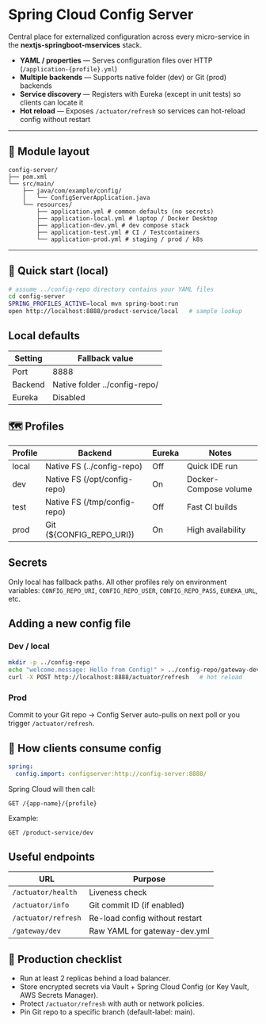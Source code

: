 # Spring Cloud Config Server

Central place for externalized configuration across every micro-service in the
**nextjs-springboot-mservices** stack.

* **YAML / properties** — Serves configuration files over HTTP (`/application-{profile}.yml`)
* **Multiple backends** — Supports native folder (dev) or Git (prod) backends
* **Service discovery** — Registers with Eureka (except in unit tests) so clients can locate it
* **Hot reload** — Exposes `/actuator/refresh` so services can hot-reload config without restart

---

## 📂 Module layout

```
config-server/
├── pom.xml
└── src/main/
    ├── java/com/example/config/
    │   └── ConfigServerApplication.java
    └── resources/
        ├── application.yml # common defaults (no secrets)
        ├── application-local.yml # laptop / Docker Desktop
        ├── application-dev.yml # dev compose stack
        ├── application-test.yml # CI / Testcontainers
        └── application-prod.yml # staging / prod / k8s
```

---

## 🚀 Quick start (local)

```bash
# assume ../config-repo directory contains your YAML files
cd config-server
SPRING_PROFILES_ACTIVE=local mvn spring-boot:run
open http://localhost:8888/product-service/local   # sample lookup
```

## Local defaults

| Setting | Fallback value |
|---------|----------------|
| Port    | 8888           |
| Backend | Native folder ../config-repo/ |
| Eureka  | Disabled       |

## 🗺️ Profiles

| Profile | Backend | Eureka | Notes |
|---------|---------|--------|-------|
| local   | Native FS (../config-repo) | Off | Quick IDE run |
| dev     | Native FS (/opt/config-repo) | On | Docker-Compose volume |
| test    | Native FS (/tmp/config-repo) | Off | Fast CI builds |
| prod    | Git (${CONFIG_REPO_URI}) | On | High availability |

## Secrets

Only local has fallback paths. All other profiles rely on environment
variables: `CONFIG_REPO_URI`, `CONFIG_REPO_USER`, `CONFIG_REPO_PASS`,
`EUREKA_URL`, etc.

## Adding a new config file

### Dev / local

```bash
mkdir -p ../config-repo
echo "welcome.message: Hello from Config!" > ../config-repo/gateway-dev.yml
curl -X POST http://localhost:8888/actuator/refresh   # hot reload
```

### Prod

Commit to your Git repo → Config Server auto-pulls on next poll or you
trigger `/actuator/refresh`.

## 🔗 How clients consume config

```yaml
spring:
  config.import: configserver:http://config-server:8888/
```

Spring Cloud will then call:

```
GET /{app-name}/{profile}
```

Example:

```
GET /product-service/dev
```

## Useful endpoints

| URL | Purpose |
|-----|---------|
| `/actuator/health` | Liveness check |
| `/actuator/info` | Git commit ID (if enabled) |
| `/actuator/refresh` | Re-load config without restart |
| `/gateway/dev` | Raw YAML for gateway-dev.yml |

## 🧰 Production checklist

- Run at least 2 replicas behind a load balancer.
- Store encrypted secrets via Vault + Spring Cloud Config (or Key Vault, AWS Secrets Manager).
- Protect `/actuator/refresh` with auth or network policies.
- Pin Git repo to a specific branch (default-label: main).